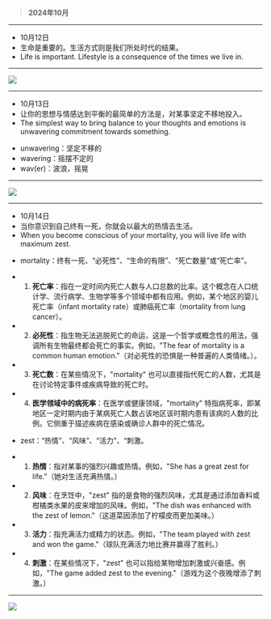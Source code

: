 > **2024年10月**

---
- 10月12日
- 生命是重要的。生活方式则是我们所处时代的结果。
- Life is important. Lifestyle is a consequence of the times we live in.
---
![](images/2024/10/2024.10.12.png)

---
- 10月13日
- 让你的思想与情感达到平衡的最简单的方法是，对某事坚定不移地投入。
- The simplest way to bring balance to your thoughts and emotions is unwavering commitment towards something.

* unwavering：坚定不移的
* wavering：摇摆不定的
* wav(er)：波浪，摇晃
---
![](images/2024/10/2024.10.13.png)

---
- 10月14日
- 当你意识到自己终有一死，你就会以最大的热情去生活。
- When you become conscious of your mortality, you will live life with maximum zest.

* mortality：终有一死、“必死性”、“生命的有限”、“死亡数量”或“死亡率”。
- 1. **死亡率**：指在一定时间内死亡人数与人口总数的比率。这个概念在人口统计学、流行病学、生物学等多个领域中都有应用。例如，某个地区的婴儿死亡率（infant mortality rate）或肺癌死亡率（mortality from lung cancer）。
- 2. **必死性**：指生物无法逃脱死亡的命运，这是一个哲学或概念性的用法，强调所有生物最终都会死亡的事实。例如，"The fear of mortality is a common human emotion."（对必死性的恐惧是一种普遍的人类情绪。）。
- 3. **死亡数**：在某些情况下，"mortality" 也可以直接指代死亡的人数，尤其是在讨论特定事件或疾病导致的死亡时。
- 4. **医学领域中的病死率**：在医学或健康领域，"mortality" 特指病死率，即某地区一定时期内由于某病死亡人数占该地区该时期内患有该病的人数的比例。它侧重于描述疾病在感染或确诊人群中的死亡情况。
* zest：“热情”、“风味”、“活力”、“刺激。
- 1. **热情**：指对某事的强烈兴趣或热情。例如，"She has a great zest for life."（她对生活充满热情。）
- 2. **风味**：在烹饪中，"zest" 指的是食物的强烈风味，尤其是通过添加香料或柑橘类水果的皮来增加的风味。例如，"The dish was enhanced with the zest of lemon."（这道菜因添加了柠檬皮而更加美味。）
- 3. **活力**：指充满活力或精力的状态。例如，"The team played with zest and won the game."（球队充满活力地比赛并赢得了胜利。）
- 4. **刺激**：在某些情况下，"zest" 也可以指给某物增加刺激或兴奋感。例如，"The game added zest to the evening."（游戏为这个夜晚增添了刺激。）
---
![](images/2024/10/2024.10.14.png)
